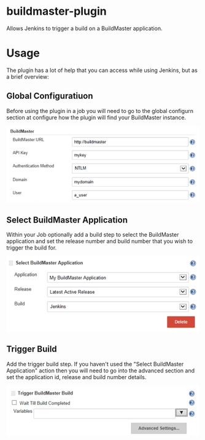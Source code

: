 # buildmaster-plugin
Allows Jenkins to trigger a build on a BuildMaster application.

# Usage
The plugin has a lot of help that you can access while using Jenkins, but as a brief overview:

## Global Configuratiuon
Before using the plugin in a job you will need to go to the global configurn section at configure how the plugin will find your BuildMaster instance.

![ScreenShot](/screenshots/global_configuration.png)

## Select BuildMaster Application
Within your Job optionally add a build step to select the BuildMaster application and set the release number and build number that you wish to trigger the build for.

![ScreenShot](/screenshots/selectapplication_configuration.png)

## Trigger Build
Add the trigger build step.  If you haven't used the "Select BuildMaster Application" action then you will need to go into the advanced section and set the application id, release and build number details.

![ScreenShot](/screenshots/triggerbuild_configuration.png)
